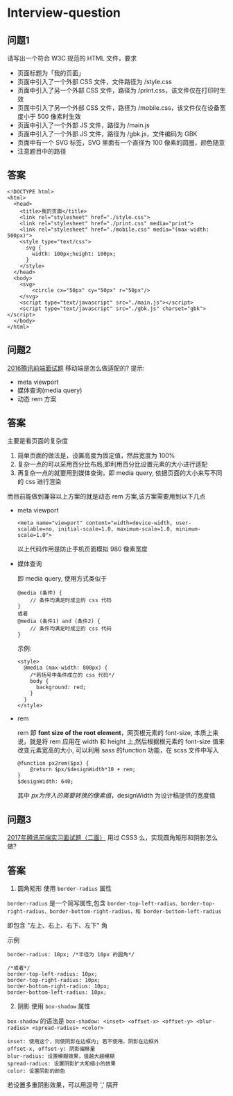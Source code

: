 # Interview-question

## 问题1
请写出一个符合 W3C 规范的 HTML 文件，要求

- 页面标题为「我的页面」
- 页面中引入了一个外部 CSS 文件，文件路径为 /style.css
- 页面中引入了另一个外部 CSS 文件，路径为 /print.css，该文件仅在打印时生效
- 页面中引入了另一个外部 CSS 文件，路径为 /mobile.css，该文件仅在设备宽度小于 500 像素时生效
- 页面中引入了一个外部 JS 文件，路径为 /main.js
- 页面中引入了一个外部 JS 文件，路径为 /gbk.js，文件编码为 GBK
- 页面中有一个 SVG 标签，SVG 里面有一个直径为 100 像素的圆圈，颜色随意
- 注意题目中的路径

## 答案
```
<!DOCTYPE html>
<html>
  <head>
    <title>我的页面</title>
    <link rel="stylesheet" href="./style.css">
    <link rel="stylesheet" href="./print.css" media="print">
    <link rel="stylesheet" href="./mobile.css" media="(max-width: 500px)">
    <style type="text/css">
      svg {
        width: 100px;height: 100px;
      }
    </style>
  </head>
  <body>
    <svg>
        <circle cx="50px" cy="50px" r="50px"/>
    </svg>
    <script type="text/javascript" src="./main.js"></script>
    <script type="text/javascript" src="./gbk.js" charset="gbk"></script>
  </body>
</html>
```

## 问题2
[2016腾讯前端面试题](https://github.com/Bless-L/MyBlog/blob/master/post/2016%E8%85%BE%E8%AE%AF%E5%AE%9E%E4%B9%A0%E7%94%9F%E5%89%8D%E7%AB%AF%E9%9D%A2%E8%AF%95%E7%BB%8F%E5%8E%86%E5%8F%8A%E6%80%BB%E7%BB%93%EF%BC%88%E4%BA%8C%EF%BC%89.md)
移动端是怎么做适配的?
提示:

- meta viewport
- 媒体查询(media query)
- 动态 rem 方案

## 答案
主要是看页面的复杂度
1. 简单页面的做法是，设置高度为固定值，然后宽度为 100%
2. 复杂一点的可以采用百分比布局,即利用百分比设置元素的大小进行适配
3. 再复杂一点的就要用到媒体查询，即 media query, 依据页面的大小来写不同的 css 进行渲染

而目前能做到兼容以上方案的就是动态 rem 方案,该方案需要用到以下几点

- meta viewport

    ```
    <meta name="viewport" content="width=device-width, user-scalable=no, initial-scale=1.0, maximum-scale=1.0, minimum-scale=1.0">
    ```
    以上代码作用是防止手机页面模拟 980 像素宽度
- 媒体查询

    即 media query, 使用方式类似于
    ```
    @media (条件) {
        // 条件均满足时成立的 css 代码
    }
    或者
    @media (条件1) and (条件2) {
        // 条件均满足时成立的 css 代码
    }
    ```
    示例:
    ```
    <style>
      @media (max-width: 800px) {
        /*若括号中条件成立的 css 代码*/
        body {
          background: red;
        }
      }
    </style>
    ```
- rem

    rem 即 **font size of the root element**，网页根元素的 font-size,
    本质上来说，就是将 rem 应用在 width 和 height 上,然后根据根元素的 font-size 值来改变元素宽高的大小,
    可以利用 sass 的function 功能，在 scss 文件中写入
    ```
    @function px2rem($px) {
        @return $px/$designWidth*10 + rem;
    }
    $designWidth: 640;
    ```
    其中 $px 为传入的需要转换的像素值，$designWidth 为设计稿提供的宽度值

## 问题3
[2017年腾讯前端实习面试题（二面）](https://earthsplitter.github.io/2017/03/31/2017腾讯实习经验总结/)
用过 CSS3 么，实现圆角矩形和阴影怎么做?

## 答案
1. 圆角矩形
使用 `border-radius` 属性

`border-radius` 是一个简写属性,包含 `border-top-left-radius、border-top-right-radius、border-bottom-right-radius，和 border-bottom-left-radius` 

即包含 "左上、右上、右下、左下" 角

示例
```
border-radius: 10px; /*半径为 10px 的圆角*/

/*或者*/
border-top-left-radius: 10px;
border-top-right-radius: 10px;
border-bottom-right-radius: 10px;
border-bottom-left-radius: 10px;
```

2. 阴影
使用 `box-shadow` 属性

`box-shadow` 的语法是 `box-shadow: <inset> <offset-x> <offset-y> <blur-radius> <spread-radius> <color>`

```
inset: 使用这个，则使阴影在边框内; 若不使用，阴影在边框外
offset-x, offset-y: 阴影偏移量
blur-radius: 设置模糊效果，值越大越模糊
spread-radius: 设置阴影扩大和缩小的效果
color: 设置阴影的颜色
```

若设置多重阴影效果，可以用逗号 ',' 隔开

